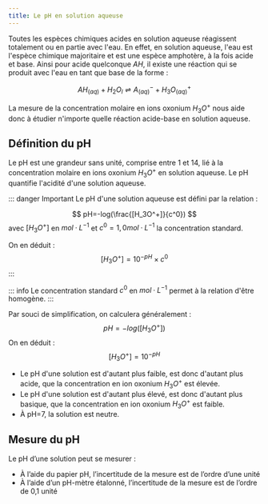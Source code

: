 ```yaml
---
title: Le pH en solution aqueuse
---
```

Toutes les espèces chimiques acides en solution aqueuse réagissent totalement ou en partie avec l'eau. En effet, en solution aqueuse, l'eau est l'espèce chimique majoritaire et est une espèce amphotère, à la fois acide et base. Ainsi pour acide quelconque $AH$, il existe une réaction qui se produit avec l'eau en tant que base de la forme :

$$
AH_{(aq)}+H_2O_{l}⇌A^-_{(aq)}+H_3O^+_{(aq)}
$$

La mesure de la concentration molaire en ions oxonium $H_3O^+$ nous aide donc à étudier n'importe quelle réaction acide-base en solution aqueuse.

## Définition du pH

Le pH est une grandeur sans unité, comprise entre 1 et 14, lié à la concentration molaire en ions oxonium $H_3 O^+$  en solution aqueuse. Le pH quantifie l'acidité d'une solution aqueuse.

::: danger Important
Le pH d'une solution aqueuse est défini par la relation :

$$
pH=-log(\frac{[H_3O^+]}{c^0})
$$
avec $[H_3O^+]$ en $mol·L^{-1}$ et $c^0=1,0 mol·L^{-1}$ la concentration standard.

On en déduit :
$$
[H_3O^+]=10^{-pH} \times c^0
$$
:::

::: info
Le concentration standard $c^0$ en $mol·L^{-1}$ permet à la relation d'être homogène.
:::

Par souci de simplification, on calculera généralement :
$$
pH=-log([H_3O^+])
$$
On en déduit :
$$
[H_3O^+]=10^{-pH}
$$

- Le pH d'une solution est d'autant plus faible, est donc d'autant plus acide, que la concentration en ion oxonium $H_3O^+$ est élevée.
- Le pH d'une solution est d'autant plus élevé, est donc d'autant plus basique, que la concentration en ion oxonium $H_3O^+$ est faible.
- À pH=7, la solution est neutre.

## Mesure du pH

Le pH d’une solution peut se mesurer :

- À l’aide du papier pH, l’incertitude de la mesure est de l’ordre d’une unité
- À l’aide d’un pH-mètre étalonné, l’incertitude de la mesure est de l’ordre de 0,1 unité
